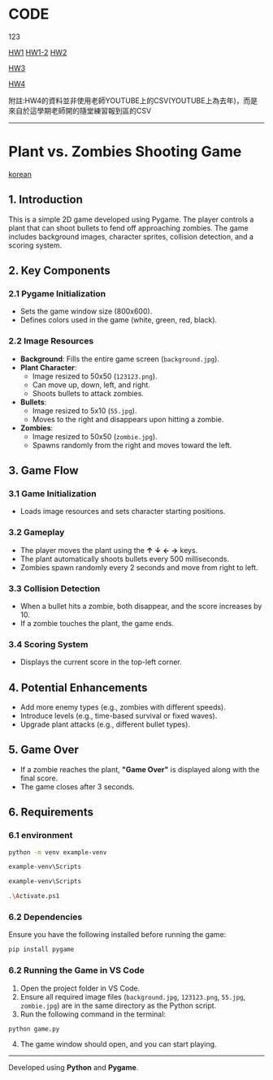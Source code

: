 # CODE
123

[HW1](https://github.com/pupupeter/CODE/blob/main/%E6%88%91%E6%98%AF12345%E5%B0%8F%E6%9C%8B%E5%8F%8B.ipynb)
[HW1-2](https://github.com/pupupeter/CODE/blob/main/week3practice.ipynb)
[HW2](https://github.com/pupupeter/CODE/blob/main/little_pca%20(1).ipynb)

[HW3](https://github.com/pupupeter/CODE/blob/main/%E4%BD%9C%E6%A5%AD3.ipynb)

[HW4](https://github.com/pupupeter/CODE/blob/main/%E4%BD%9C%E6%A5%AD4%20(1).ipynb)

附註:HW4的資料並非使用老師YOUTUBE上的CSV(YOUTUBE上為去年)，而是來自於這學期老師開的隨堂練習報到區的CSV





---------------------------------------------
# Plant vs. Zombies Shooting Game


[korean](https://github.com/pupupeter/CODE/blob/main/readme(korea%3F).md)


## 1. Introduction
This is a simple 2D game developed using Pygame. The player controls a plant that can shoot bullets to fend off approaching zombies. The game includes background images, character sprites, collision detection, and a scoring system.

## 2. Key Components
### 2.1 Pygame Initialization
- Sets the game window size (800x600).
- Defines colors used in the game (white, green, red, black).

### 2.2 Image Resources
- **Background**: Fills the entire game screen (`background.jpg`).
- **Plant Character**:
  - Image resized to 50x50 (`123123.png`).
  - Can move up, down, left, and right.
  - Shoots bullets to attack zombies.
- **Bullets**:
  - Image resized to 5x10 (`55.jpg`).
  - Moves to the right and disappears upon hitting a zombie.
- **Zombies**:
  - Image resized to 50x50 (`zombie.jpg`).
  - Spawns randomly from the right and moves toward the left.

## 3. Game Flow
### 3.1 Game Initialization
- Loads image resources and sets character starting positions.

### 3.2 Gameplay
- The player moves the plant using the **↑ ↓ ← →** keys.
- The plant automatically shoots bullets every 500 milliseconds.
- Zombies spawn randomly every 2 seconds and move from right to left.

### 3.3 Collision Detection
- When a bullet hits a zombie, both disappear, and the score increases by 10.
- If a zombie touches the plant, the game ends.

### 3.4 Scoring System
- Displays the current score in the top-left corner.

## 4. Potential Enhancements
- Add more enemy types (e.g., zombies with different speeds).
- Introduce levels (e.g., time-based survival or fixed waves).
- Upgrade plant attacks (e.g., different bullet types).

## 5. Game Over
- If a zombie reaches the plant, **"Game Over"** is displayed along with the final score.
- The game closes after 3 seconds.

## 6. Requirements
### 6.1 environment
```bash
python -m venv example-venv 
```

```bash
example-venv\Scripts
```

```bash
example-venv\Scripts
```


```bash
.\Activate.ps1
```





### 6.2 Dependencies
Ensure you have the following installed before running the game:
```bash
pip install pygame
```

### 6.2 Running the Game in VS Code
1. Open the project folder in VS Code.
2. Ensure all required image files (`background.jpg`, `123123.png`, `55.jpg`, `zombie.jpg`) are in the same directory as the Python script.
3. Run the following command in the terminal:
```bash
python game.py
```
4. The game window should open, and you can start playing.

---
Developed using **Python** and **Pygame**.

